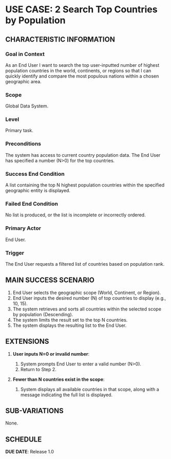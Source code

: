 # USE CASE: 2 Search Top Countries by Population

## CHARACTERISTIC INFORMATION

### Goal in Context

As an End User I want to search the top user-inputted number of highest population countries in the world, continents, or regions so that I can quickly identify and compare the most populous nations within a chosen geographic area.

### Scope

Global Data System.

### Level

Primary task.

### Preconditions

The system has access to current country population data.
The End User has specified a number (N>0) for the top countries.

### Success End Condition

A list containing the top N highest population countries within the specified geographic entity is displayed.

### Failed End Condition

No list is produced, or the list is incomplete or incorrectly ordered.

### Primary Actor

End User.

### Trigger

The End User requests a filtered list of countries based on population rank.

## MAIN SUCCESS SCENARIO

1. End User selects the geographic scope (World, Continent, or Region).
2. End User inputs the desired number (N) of top countries to display (e.g., 10, 15).
3. The system retrieves and sorts all countries within the selected scope by population (Descending).
4. The system limits the result set to the top N countries.
5. The system displays the resulting list to the End User.

## EXTENSIONS

1. **User inputs N=0 or invalid number**:
    1. System prompts End User to enter a valid number (N>0).
    2. Return to Step 2.

2. **Fewer than N countries exist in the scope**:
    1. System displays all available countries in that scope, along with a message indicating the full list is displayed.

## SUB-VARIATIONS

None.

## SCHEDULE

**DUE DATE**: Release 1.0
